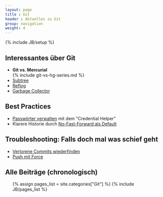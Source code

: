 ```yaml
---
layout: page
title : Git
header : Aktuelles zu Git
group: navigation
weight: 4
---
```

{% include JB/setup %}

Interessantes über Git
----------------------

 * **Git vs. Mercurial**
   <br>
   {% include git-vs-hg-series.md %}
 * [Subtree](Git/2012/08/10/git-subtree---alternative-zu-submodulen)
 * [Reflog](/Git/2012/05/09/reflog-fuer-bare-repositorys-in-git-einrichten)
 * [Garbage Collector](/Git/2012/05/28/wer-hat-angst-vor-dem-garbage-collector)

Best Practices
--------------
 
 * [Passwörter verwalten](/Git/2012/12/03/Passwoerter-verwalten)
   mit dem "Credential Helper"
 * Klarere Historie durch [No-Fast-Forward als Default](Git/2012/10/12/no-fast-forward-als-default)

Troubleshooting: Falls doch mal was schief geht
-----------------------------------------------

 * [Verlorene Commits wiederfinden](/Git/2012/05/08/abgeschnittene-commits-zurueckholen)
 * [Push mit Force](/Git/2012/04/28/push-mit-force-in-git)


Alle Beiträge (chronologisch)
-----------------------------

<ul>
	{% assign pages_list = site.categories["Git"] %}  
	{% include JB/pages_list %}
</ul>

 

